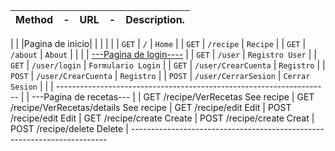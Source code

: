        
|        Method  |    -   |     URL   |  -           |           Description.     |
|----------------|--------|-----------|--------------|----------------------------|
|
|
|Pagina de inicio| | |
| 
|
|        `GET`     |                `/`                  |              `Home`    |
|        `GET`     |             `/recipe`               |             `Recipe`   |
|        `GET`     |             `/about`                |              `About`   |
|
|
|                     [---Pagina de login----](url)
|
|        `GET`     |             `/user`                 |     `Registro User`    |
|        `GET`     |            `/user/login`            |     `Formulario Login` |
|        `GET`     |            `/user/CrearCuenta`      |      `Registro`        |
|        `POST`    |           `/user/CrearCuenta`       |      `Registro`        |
|        `POST`    |          `/user/CerrarSesion`       |      `Cerrar Sesion`   |
|
|      --------------------------------------------------------------------
|
|                      ---Pagina de recetas---
|
|        GET             /recipe/VerRecetas                     See recipe
|        GET             /recipe/VerRecetas/details             See recipe
|        GET             /recipe/edit                           Edit
|        POST            /recipe/edit                           Edit
|        GET             /recipe/create                         Create
|        POST            /recipe/create                         Creat
|        POST            /recipe/delete                         Delete
|  ------------------------------------------------------------------------
